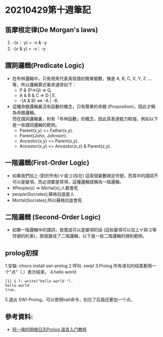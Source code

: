 # 20210429第十週筆記
## 笛摩根定律(De Morgan's laws)
1. -(x｜ y) = -x & -y
2. -(x & y) = -x｜-y
## 謂詞邏輯(Predicate Logic)

* 在布林邏輯中，只有用來代表真假值的簡單變數，像是 A, B, C, X, Y, Z .... 等，所以邏輯算式看來通常如下：
   * P & (P=>Q) => Q.
   * A & B & C => D | E.
   * -(A & B) <=> -A | -B.
* 這種命題邏輯裏沒有函數的概念，只有簡單的命題 (Proposition)，因此才稱為命題邏輯。<br>
  而在謂詞邏輯裏，則有「布林函數」的概念，因此其表達能力較強，例如以下是一些謂詞邏輯的範例。
   * Parent(x,y) <= Father(x,y).
   * Parent(John, Johnson).
   * Ancestor(x,y) <= Parent(x,y).
   * Ancestor(x,y) <= Ancestor(x,z) & Parent(z,y).
## 一階邏輯(First-Order Logic)
* 如果我們加上  (對於所有)∀或∃(存在) 這兩個變數限定符號，而其中的謂詞不可以是變項，而必須要是常項，這種邏輯就稱為一階邏輯。
* ∀People(x) => Mortal(x);人都會死
* people(Socrates);蘇格拉底是人
* Mortal(Socrates);所以蘇格拉底會死
## 二階邏輯 (Second-Order Logic)
* 如果一階邏輯中的謂詞，放寬成可以是變項的話 (這些變項可以加上∀與∃等符號的約束)，那就變成了二階邏輯，以下是一些二階邏輯的規則範例。
## prolog初探
1.安裝: choco install swi-prolog
2.呼叫: swipl
3.Prolog 所有语句的结尾都用一个"点"（.）表示结束。
4.hello world
```
[1] 1 ?- write("hello world ").
hello world 
true.
```
5.退出 SWI-Prolog，可以使用halt命令，别忘了后面还要加一个点。
## 參考資料:
 * [阮一峰的网络日志Prolog 语言入门教程](https://www.ruanyifeng.com/blog/2019/01/prolog.html)
